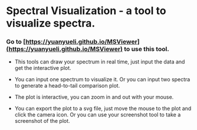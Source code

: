 # Spectral Visualization - a tool to visualize spectra.

### Go to [https://yuanyueli.github.io/MSViewer](https://yuanyueli.github.io/MSViewer) to use this tool.


* This tools can draw your spectrum in real time, just input the data and get the interactive plot.


* You can input one spectrum to visualize it. Or you can input two spectra to generate a head-to-tail comparison plot.


* The plot is interactive, you can zoom in and out with your mouse.


* You can export the plot to a svg file, just move the mouse to the plot and click the camera icon.
Or you can use your screenshot tool to take a screenshot of the plot.
